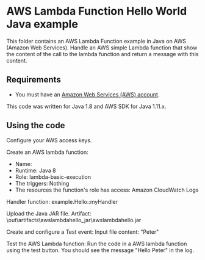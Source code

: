 # AWS Lambda Function Hello World Java example

This folder contains an AWS Lambda Function example in Java on AWS (Amazon Web Services).
Handle an AWS simple Lambda function that show the content of the call to the lambda function and return a message with this content.




## Requirements

* You must have an [Amazon Web Services (AWS) account](http://aws.amazon.com/).

This code was written for Java 1.8 and AWS SDK for Java 1.11.x.




## Using the code

Configure your AWS access keys.

Create an AWS lambda function:
* Name:    <name>
* Runtime: Java 8
* Role:    lambda-basic-execution
* The triggers: Nothing
* The resources the function's role has access: Amazon CloudWatch Logs

Handler function:
example.Hello::myHandler

Upload the Java JAR file.
Artifact:
\out\artifacts\awslambdahello_jar\awslambdahello.jar

Create and configure a Test event:
Input file content:
"Peter"

Test the AWS Lambda function:
Run the code in a AWS lambda function using the test button.
You should see the message "Hello Peter" in the log.



